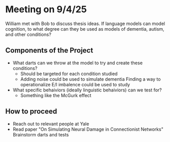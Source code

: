 # Meeting on 9/4/25

William met with Bob to discuss thesis ideas. If language models can model cognition, to what degree can they be used as models of dementia, autism, and other conditions?

## Components of the Project

- What darts can we throw at the model to try and create these conditions?
    - Should be targeted for each condition studied
    - Adding noise could be used to simulate dementia
    Finding a way to operationalize E/I imbalence could be used to study 
- What specific behaiviors (ideally linguistic behaiviors) can we test for?
    - Something like the McGurk effect

## How to proceed

- Reach out to relevant people at Yale
- Read paper "On Simulating Neural Damage in Connectionist Networks"
Brainstorm darts and tests